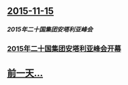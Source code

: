 ## [2015-11-15](/zh/news/2015/11/15/index.md)

##### 2015年二十国集团安塔利亚峰会
### [2015年二十国集团安塔利亚峰会开幕](/zh/news/2015/11/15/2015年二十国集团安塔利亚峰会开幕.md)
## [前一天...](/zh/news/2015/11/13/index.md)

